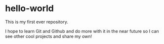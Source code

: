 # hello-world
This is my first ever repository.

I hope to learn Git and Github and do more with it in the near future so I can see other cool projects and share my own!
